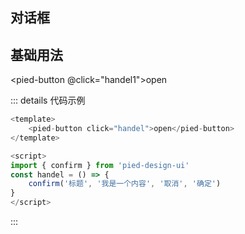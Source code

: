 ## 对话框

## 基础用法

<pied-button @click="handel1">open</pied-button>

::: details 代码示例
```js
<template>
    <pied-button click="handel">open</pied-button>
</template>

<script>
import { confirm } from 'pied-design-ui'
const handel = () => {
    confirm('标题', '我是一个内容', '取消', '确定')
}
</script>
```
:::

<script>
import { confirm } from '../../components/index'
export default {
    data(){

    },
    methods:{
        handel1(){
           confirm('标题', '我是一个内容', '取消', '确定')
        }
    }
}
</script>

<style scoped>

</style>